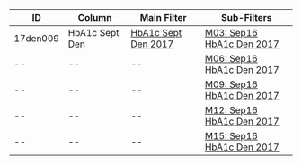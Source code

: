 ID | Column | Main Filter | Sub-Filters | 
-- | ------ | -------| -----------|
17den009| HbA1c Sept Den | [HbA1c Sept Den 2017](https://github.com/Edward-Yao31/Salud-Y-Vida-Report/blob/2017-Salud-Y-Vida-Report/main-filters/den/HbA1c%20Sept%20Den%202017) | [M03: Sep16 HbA1c Den 2017](https://github.com/Edward-Yao31/Salud-Y-Vida-Report/blob/2017-Salud-Y-Vida-Report/sub-filters/den/M03:%20Sep16%20HbA1c%20Den%202017)
-- | --| --|[M06: Sep16 HbA1c Den 2017](https://github.com/Edward-Yao31/Salud-Y-Vida-Report/blob/2017-Salud-Y-Vida-Report/sub-filters/den/M06:%20Sep16%20HbA1c%20Den%202017)|
-- | --| --|[M09: Sep16 HbA1c Den 2017](https://github.com/Edward-Yao31/Salud-Y-Vida-Report/blob/2017-Salud-Y-Vida-Report/sub-filters/den/M09:%20Sep16%20HbA1c%20Den%202017)|
-- | --| --|[M12: Sep16 HbA1c Den 2017](https://github.com/Edward-Yao31/Salud-Y-Vida-Report/blob/2017-Salud-Y-Vida-Report/sub-filters/den/M12:%20Sep16%20HbA1c%20Den%202017)|
-- | --| --|[M15: Sep16 HbA1c Den 2017](https://github.com/Edward-Yao31/Salud-Y-Vida-Report/blob/2017-Salud-Y-Vida-Report/sub-filters/den/M15:%20Sep16%20HbA1c%20Den%202017)|
